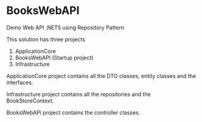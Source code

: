 # BooksWebAPI
 Demo Web API .NET5 using Repository Pattern

This solution has three projects

1. ApplicationCore
2. BooksWebAPI (Startup project)
3. Infrastructure

ApplicationCore project contains all the DTO classes, entity classes and the interfaces.

Infrastructure project contains all the repositories and the BookStoreContext.

BooksWebAPi project contains the controller classes.

